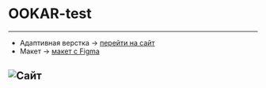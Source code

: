 # OOKAR-test



---
- Адаптивная верстка -> [перейти на сайт](https://shiverskikh.github.io/OOKAR-test/)
- Макет -> [макет c Figma](https://www.figma.com/file/gIx0lP69mwEgO4QiwVL2lu/pixlpark?type=design&node-id=815-5116&mode=design&t=EFXtJqoP3rplAvPb-0)

![Сайт](img/desk.jpg)
---
